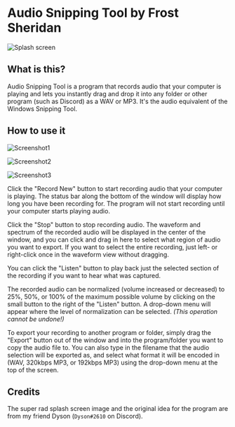 # Audio Snipping Tool by Frost Sheridan

![Splash screen](https://u.cubeupload.com/Frostion/splash.png)

## What is this?

Audio Snipping Tool is a program that records audio that your computer is playing and lets you instantly drag and drop it into any folder or other program (such as Discord) as a WAV or MP3. It's the audio equivalent of the Windows Snipping Tool.

## How to use it

![Screenshot1](https://u.cubeupload.com/Frostion/bc8Screenshot2021070821.png)

![Screenshot2](https://u.cubeupload.com/Frostion/Screenshot2021070821.png)

![Screenshot3](https://u.cubeupload.com/Frostion/89aScreenshot2021070821.png)

Click the "Record New" button to start recording audio that your computer is playing. The status bar along the bottom of the window will display how long you have been recording for. The program will not start recording until your computer starts playing audio.

Click the "Stop" button to stop recording audio. The waveform and spectrum of the recorded audio will be displayed in the center of the window, and you can click and drag in here to select what region of audio you want to export. If you want to select the entire recording, just left- or right-click once in the waveform view without dragging.

You can click the "Listen" button to play back just the selected section of the recording if you want to hear what was captured.

The recorded audio can be normalized (volume increased or decreased) to 25%, 50%, or 100% of the maximum possible volume by clicking on the small button to the right of the "Listen" button. A drop-down menu will appear where the level of normalization can be selected. *(This operation cannot be undone!)*

To export your recording to another program or folder, simply drag the "Export" button out of the window and into the program/folder you want to copy the audio file to. You can also type in the filename that the audio selection will be exported as, and select what format it will be encoded in (WAV, 320kbps MP3, or 192kbps MP3) using the drop-down menu at the top of the screen.

## Credits

The super rad splash screen image and the original idea for the program are from my friend Dyson (`Dyson#2610` on Discord).
